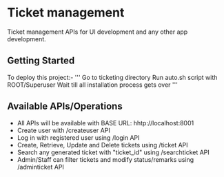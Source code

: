 # Ticket management
Ticket management APIs for UI development and any other app development.

## Getting Started
To deploy this project:-
'''
	Go to ticketing directory
	Run auto.sh script with ROOT/Superuser
	Wait till all installation process gets over
'''

## Available APIs/Operations

* All APIs will be available with BASE URL: hhtp://localhost:8001
* Create user with /createuser API
* Log in with registered user using /login API
* Create, Retrieve, Update and Delete tickets using /ticket API
* Search any generated ticket with "ticket_id" using /searchticket API
* Admin/Staff can filter tickets and modify status/remarks using /adminticket API
